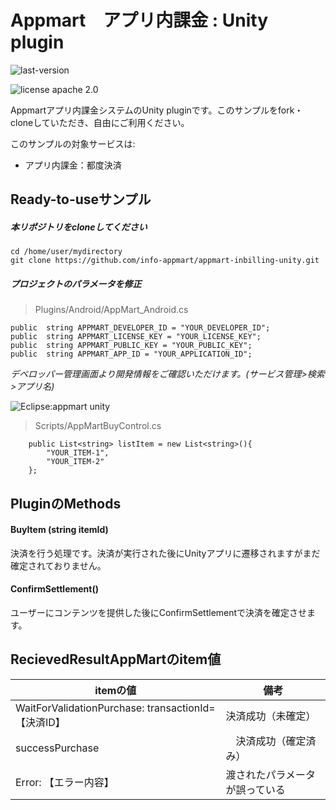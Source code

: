 # Appmart　アプリ内課金 : Unity plugin

![last-version](http://img.shields.io/badge/last--version-1-green.svg "last version:1.1") 

![license apache 2.0](http://img.shields.io/badge/license-apache%202.0-brightgreen.svg "licence apache 2.0")

Appmartアプリ内課金システムのUnity pluginです。このサンプルをfork・cloneしていただき、自由にご利用ください。 

このサンプルの対象サービスは:

+ アプリ内課金：都度決済 



## Ready-to-useサンプル

##### 本リポジトリをcloneしてください

```shell
cd /home/user/mydirectory
git clone https://github.com/info-appmart/appmart-inbilling-unity.git
```

##### プロジェクトのパラメータを修正

> Plugins/Android/AppMart_Android.cs

```
public  string APPMART_DEVELOPER_ID = "YOUR_DEVELOPER_ID";
public  string APPMART_LICENSE_KEY = "YOUR_LICENSE_KEY";
public  string APPMART_PUBLIC_KEY = "YOUR_PUBLIC_KEY";
public  string APPMART_APP_ID = "YOUR_APPLICATION_ID";
```

*デベロッパー管理画面より開発情報をご確認いただけます。(サービス管理>検索>アプリ名)*

![Eclipse:appmart unity](http://s21.postimg.org/h5xp3grw7/appmart_info.png "Eclipse:appmart unity")

> Scripts/AppMartBuyControl.cs

```
	public List<string> listItem = new List<string>(){
		"YOUR_ITEM-1",
		"YOUR_ITEM-2"
	};
```



## PluginのMethods

#### BuyItem (string itemId)

決済を行う処理です。決済が実行された後にUnityアプリに遷移されますがまだ確定されておりません。


#### ConfirmSettlement()

ユーザーにコンテンツを提供した後にConfirmSettlementで決済を確定させます。


## RecievedResultAppMartのitem値

 
| itemの値            | 備考                              |
| ---------------------- |------------------------------- |
|WaitForValidationPurchase: transactionId= 【決済ID】| 決済成功（未確定）|
|successPurchase   |　決済成功（確定済み） |
|Error: 【エラー内容】|渡されたパラメータが誤っている|

